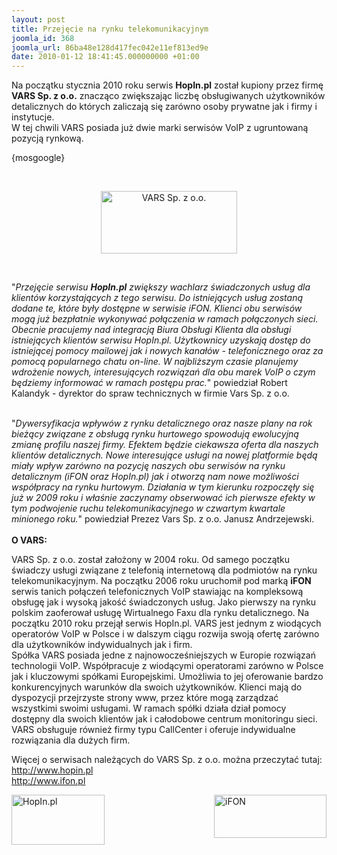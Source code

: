 ```yaml
---
layout: post
title: Przejęcie na rynku telekomunikacyjnym
joomla_id: 368
joomla_url: 86ba48e128d417fec042e11ef813ed9e
date: 2010-01-12 18:41:45.000000000 +01:00
---
```

<p>Na początku stycznia 2010 roku serwis <strong>HopIn.pl</strong> został kupiony przez firmę <strong>VARS Sp. z o.o.</strong> znacząco zwiększając liczbę obsługiwanych użytkownik&oacute;w detalicznych do kt&oacute;rych zaliczają się zar&oacute;wno osoby prywatne jak i firmy i instytucje.<br />W tej chwili VARS posiada już dwie marki serwis&oacute;w VoIP z ugruntowaną pozycją rynkową. </p><p>{mosgoogle}</p><p>&nbsp;</p><div style="text-align: center"><img src="images/img/vars_logo.png" border="0" alt="VARS Sp. z o.o." width="218" height="100" /></div><p>&nbsp;</p>&quot;<em>Przejęcie serwisu <strong>HopIn.pl</strong> zwiększy wachlarz świadczonych usług dla klient&oacute;w korzystających z tego serwisu. Do istniejących usług zostaną dodane te, kt&oacute;re były dostępne w serwisie iFON. Klienci obu serwis&oacute;w mogą już bezpłatnie wykonywać połączenia w ramach połączonych sieci. Obecnie pracujemy nad integracją Biura Obsługi Klienta dla obsługi istniejących klient&oacute;w serwisu HopIn.pl. Użytkownicy uzyskają dostęp do istniejącej pomocy mailowej jak i nowych kanał&oacute;w - telefonicznego oraz za pomocą popularnego chatu on-line. W najbliższym czasie planujemy wdrożenie nowych, interesujących rozwiązań dla obu marek VoIP o czym będziemy informować w ramach postępu prac.</em>&quot; powiedział Robert Kalandyk - dyrektor do spraw technicznych w firmie Vars Sp. z o.o. <br /><p><br />&quot;<em>Dywersyfikacja wpływ&oacute;w z rynku detalicznego oraz nasze plany na rok bieżący związane z obsługą rynku hurtowego spowodują ewolucyjną zmianę profilu naszej firmy. Efektem będzie ciekawsza oferta dla naszych klient&oacute;w detalicznych. Nowe interesujące usługi na nowej platformie będą miały wpływ zar&oacute;wno na pozycję naszych obu serwis&oacute;w na rynku detalicznym (iFON oraz HopIn.pl) jak i otworzą nam nowe możliwości wsp&oacute;łpracy na rynku hurtowym. Działania w tym kierunku rozpoczęły się już w 2009 roku i właśnie zaczynamy obserwować ich pierwsze efekty w tym podwojenie ruchu telekomunikacyjnego w czwartym kwartale minionego roku.</em>&quot; powiedział Prezez Vars Sp. z o.o. Janusz Andrzejewski. <br /><br /><strong>O VARS:</strong></p><p>VARS Sp. z o.o. został założony w 2004 roku. Od samego początku świadczy usługi związane z telefonią internetową dla podmiot&oacute;w na rynku telekomunikacyjnym. Na początku 2006 roku uruchomił pod marką <strong>iFON</strong> serwis tanich połączeń telefonicznych VoIP stawiając na kompleksową obsługę jak i wysoką jakość świadczonych usług. Jako pierwszy na rynku polskim zaoferował usługę Wirtualnego Faxu dla rynku detalicznego. Na początku 2010 roku przejął serwis HopIn.pl. VARS jest jednym z wiodących operator&oacute;w VoIP w Polsce i w dalszym ciągu rozwija swoją ofertę zar&oacute;wno dla użytkownik&oacute;w indywidualnych jak i firm. <br />Sp&oacute;łka VARS posiada jedne z najnowocześniejszych w Europie rozwiązań technologii VoIP. Wsp&oacute;łpracuje z wiodącymi operatorami zar&oacute;wno w Polsce jak i kluczowymi sp&oacute;łkami Europejskimi. Umożliwia to jej oferowanie bardzo konkurencyjnych warunk&oacute;w dla swoich użytkownik&oacute;w. Klienci mają do dyspozycji przejrzyste strony www, przez kt&oacute;re mogą zarządzać wszystkimi swoimi usługami. W ramach sp&oacute;łki działa dział pomocy dostępny dla swoich klient&oacute;w jak i całodobowe centrum monitoringu sieci. <br />VARS obsługuje r&oacute;wnież firmy typu CallCenter i oferuje indywidualne rozwiązania dla dużych firm.</p><p>Więcej o serwisach należących do VARS Sp. z o.o. można przeczytać tutaj:<br /><a href="http://www.hopin.pl" target="_blank">http://www.hopin.pl</a> <br /><a href="http://www.ifon.pl" target="_blank">http://www.ifon.pl</a></p><p><img src="images/img/hopinpl.gif" alt="HopIn.pl" width="149" height="80" /> <img src="images/img/ifon_logo.png" alt="iFON" width="180" height="69" align="right" /></p>
